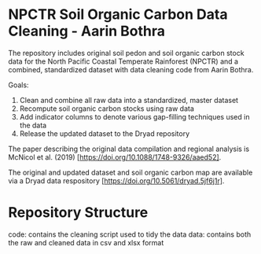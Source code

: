 # NPCTR Soil Organic Carbon Data Cleaning - Aarin Bothra
The repository includes original soil pedon and soil organic carbon stock data for the North Pacific Coastal Temperate Rainforest (NPCTR) and a combined, standardized dataset with data cleaning code from Aarin Bothra.

Goals:
  1. Clean and combine all raw data into a standardized, master dataset
  2. Recompute soil organic carbon stocks using raw data
  3. Add indicator columns to denote various gap-filling techniques used in the data
  5. Release the updated dataset to the Dryad repository

The paper describing the original data compilation and regional analysis is McNicol et al. (2019) [https://doi.org/10.1088/1748-9326/aaed52].

The original and updated dataset and soil organic carbon map are available via a Dryad data respository [https://doi.org/10.5061/dryad.5jf6j1r].

# Repository Structure
code: contains the cleaning script used to tidy the data
data: contains both the raw and cleaned data in csv and xlsx format
